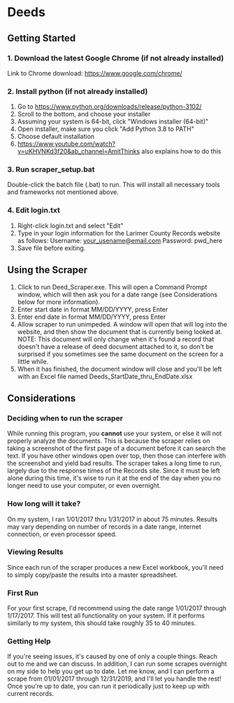 # Deeds
## Getting Started
### 1. Download the latest Google Chrome (if not already installed)
Link to Chrome download: https://www.google.com/chrome/
### 2. Install python (if not already installed)
1. Go to https://www.python.org/downloads/release/python-3102/
2. Scroll to the bottom, and choose your installer
3. Assuming your system is 64-bit, click "Windows installer (64-bit)"
4. Open installer, make sure you click "Add Python 3.8 to PATH"
5. Choose default installation
6. https://www.youtube.com/watch?v=uKHVNKd3f20&ab_channel=AmitThinks also explains how to do this
### 3. Run scraper_setup.bat
Double-click the batch file (.bat) to run. This will install all necessary tools and frameworks not mentioned above.
### 4. Edit login.txt
1. Right-click login.txt and select "Edit"
2. Type in your login information for the Larimer County Records website as follows:
      Username: your_usename@email.com
      Password: pwd_here
3. Save file before exiting. 
## Using the Scraper
1. Click to run Deed_Scraper.exe. This will open a Command Prompt window, which will then ask you for a date range (see Considerations below for more information).
2. Enter start date in format MM/DD/YYYY, press Enter
3. Enter end date in format MM/DD/YYYY, press Enter
4. Allow scraper to run unimpeded. A window will open that will log into the website, and then show the document that is currently being looked at. NOTE: This document will only change when it's found a record that doesn't have a release of deed document attached to it, so don't be surprised if you sometimes see the same document on the screen for a little while. 
5. When it has finished, the document window will close and you'll be left with an Excel file named Deeds_StartDate_thru_EndDate.xlsx
## Considerations
### Deciding when to run the scraper
While running this program, you <b>cannot</b> use your system, or else it will not properly analyze the documents. This is because the scraper relies on taking a screenshot of the first page of a document before it can search the text. If you have other windows open over top, then those can interfere with the screenshot and yield bad results.
The scraper takes a long time to run, largely due to the response times of the Records site. Since it must be left alone during this time, it's wise to run it at the end of the day when you no longer need to use your computer, or even overnight. 
### How long will it take?
On my system, I ran 1/01/2017 thru 1/31/2017 in about 75 minutes. Results may vary depending on number of records in a date range, internet connection, or even processor speed.
### Viewing Results
Since each run of the scraper produces a new Excel workbook, you'll need to simply copy/paste the results into a master spreadsheet.
### First Run
For your first scrape, I'd recommend using the date range 1/01/2017 through 1/17/2017. This will test all functionality on your system. If it performs similarly to my system, this should take roughly 35 to 40 minutes. 
### Getting Help
If you're seeing issues, it's caused by one of only a couple things. Reach out to me and we can discuss. 
In addition, I can run some scrapes overnight on my side to help you get up to date. Let me know, and I can perform a scrape from 01/01/2017 through 12/31/2019, and I'll let you handle the rest! Once you're up to date, you can run it periodically just to keep up with current records.
